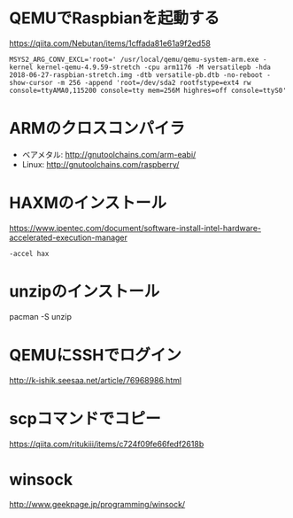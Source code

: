 # QEMUでRaspbianを起動する

https://qiita.com/Nebutan/items/1cffada81e61a9f2ed58

~~~
MSYS2_ARG_CONV_EXCL='root=' /usr/local/qemu/qemu-system-arm.exe -kernel kernel-qemu-4.9.59-stretch -cpu arm1176 -M versatilepb -hda 2018-06-27-raspbian-stretch.img -dtb versatile-pb.dtb -no-reboot -show-cursor -m 256 -append 'root=/dev/sda2 rootfstype=ext4 rw console=ttyAMA0,115200 console=tty mem=256M highres=off console=ttyS0'
~~~

# ARMのクロスコンパイラ

* ベアメタル: http://gnutoolchains.com/arm-eabi/
* Linux: http://gnutoolchains.com/raspberry/

# HAXMのインストール

https://www.ipentec.com/document/software-install-intel-hardware-accelerated-execution-manager

~~~
-accel hax
~~~

# unzipのインストール

pacman -S unzip

# QEMUにSSHでログイン

http://k-ishik.seesaa.net/article/76968986.html

# scpコマンドでコピー

https://qiita.com/ritukiii/items/c724f09fe66fedf2618b

# winsock

http://www.geekpage.jp/programming/winsock/
